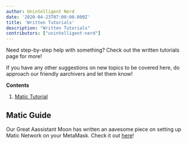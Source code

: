 ```yaml
---
author: Unintelligent Nerd
date: '2020-04-23T07:00:00.000Z'
title: 'Written Tutorials'
description: "Written Tutorials"
contributors: ["unintelligent-nerd"]
---
```


Need step-by-step help with something? Check out the written tutorials page for more!

If you have any other suggestions on new topics to be covered here, do approach our friendly aarchivers and let them know!

<div class="contentsBox">

**Contents**

<ol>
<li><a href=#matic-tutorial>Matic Tutorial</a></li>
</ol>

</div>

## Matic Guide
Our Great Aassistant Moon has written an aavesome piece on setting up Matic Network on your MetaMask. Check it out [here](/matic)!

